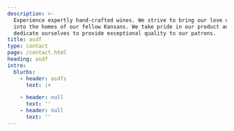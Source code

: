 ```yaml
---
description: >-
  Experience expertly hand-crafted wines. We strive to bring our love of wine
  into the homes of our fellow Kansans. We take pride in our product and
  dedicate ourselves to provide exceptional quality to our patrons.
title: asdf
type: contact
page: /contact.html
heading: asdf
intro:
  blurbs:
    - header: asdfs
      text: |+

    - header: null
      text: ''
    - header: null
      text: ''
---
```


